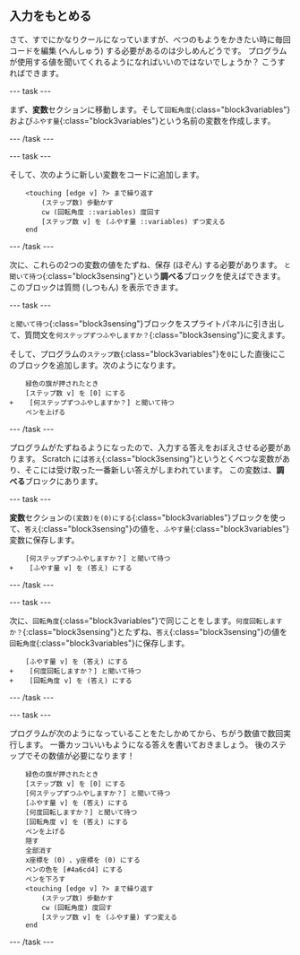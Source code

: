 ## 入力をもとめる

さて、すでにかなりクールになっていますが、べつのもようをかきたい時に毎回コードを編集 (へんしゅう) する必要があるのは少しめんどうです。 プログラムが使用する値を聞いてくれるようになればいいのではないでしょうか？ こうすればできます。

\--- task \---

まず、**変数**セクションに移動します。そして`回転角度`{:class="block3variables"}および`ふやす量`{:class="block3variables"}という名前の変数を作成します。

\--- /task \---

\--- task \---

そして、次のように新しい変数をコードに追加します。

```blocks3
    <touching [edge v] ?> まで繰り返す
        (ステップ数) 歩動かす
        cw (回転角度 ::variables) 度回す
        [ステップ数 v] を (ふやす量 ::variables) ずつ変える
    end
```

\--- /task \---

次に、これらの2つの変数の値をたずね、保存 (ほぞん) する必要があります。 `と聞いて待つ`{:class="block3sensing"}という**調べる**ブロックを使えばできます。このブロックは質問 (しつもん) を表示できます。

\--- task \---

`と聞いて待つ`{:class="block3sensing"}ブロックをスプライトパネルに引き出して、質問文を`何ステップずつふやしますか？`{:class="block3sensing"}に変えます。

そして、プログラムの`ステップ数`{:class="block3variables"}を`0`にした直後にこのブロックを追加します。次のようになります。

```blocks3
    緑色の旗が押されたとき
    [ステップ数 v] を [0] にする
+    [何ステップずつふやしますか？] と聞いて待つ
    ペンを上げる
```

\--- /task \---

プログラムがたずねるようになったので、入力する答えをおぼえさせる必要があります。 Scratch には`答え`{:class="block3sensing"}というとくべつな変数があり、そこには受け取った一番新しい答えがしまわれています。 この変数は、**調べる**ブロックにあります。

\--- task \---

**変数**セクションの`(変数)を(0)にする`{:class="block3variables"}ブロックを使って、`答え`{:class="block3sensing"}の値を、`ふやす量`{:class="block3variables"}変数に保存します。

```blocks3
    [何ステップずつふやしますか？] と聞いて待つ
+    [ふやす量 v] を (答え) にする
```

\--- /task \---

\--- task \---

次に、`回転角度`{:class="block3variables"}で同じことをします。`何度回転しますか？`{:class="block3sensing"}とたずね、`答え`{:class="block3sensing"}の値を`回転角度`{:class="block3variables"}に保存します。

```blocks3
    [ふやす量 v] を (答え) にする
+    [何度回転しますか？] と聞いて待つ
+    [回転角度 v] を (答え) にする
```

\--- /task \---

\--- task \---

プログラムが次のようになっていることをたしかめてから、ちがう数値で数回実行します。 一番カッコいいもようになる答えを書いておきましょう。 後のステップでその数値が必要になります！

```blocks3
    緑色の旗が押されたとき
    [ステップ数 v] を [0] にする
    [何ステップずつふやしますか？] と聞いて待つ
    [ふやす量 v] を (答え) にする
    [何度回転しますか？] と聞いて待つ
    [回転角度 v] を (答え) にする
    ペンを上げる
    隠す
    全部消す
    x座標を (0) 、y座標を (0) にする
    ペンの色を [#4a6cd4] にする
    ペンを下ろす
    <touching [edge v] ?> まで繰り返す
        (ステップ数) 歩動かす
        cw (回転角度) 度回す
        [ステップ数 v] を (ふやす量) ずつ変える
    end
```

\--- /task \---